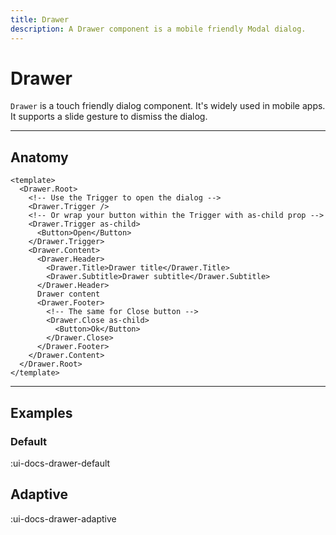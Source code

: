```yaml
---
title: Drawer
description: A Drawer component is a mobile friendly Modal dialog.
---
```


# Drawer

`Drawer` is a touch friendly dialog component. It's widely used in mobile apps. It supports a slide gesture to dismiss the dialog.

___

## Anatomy

```vue
<template>
  <Drawer.Root>
    <!-- Use the Trigger to open the dialog -->
    <Drawer.Trigger />
    <!-- Or wrap your button within the Trigger with as-child prop -->
    <Drawer.Trigger as-child>
      <Button>Open</Button>
    </Drawer.Trigger>
    <Drawer.Content>
      <Drawer.Header>
        <Drawer.Title>Drawer title</Drawer.Title>
        <Drawer.Subtitle>Drawer subtitle</Drawer.Subtitle>
      </Drawer.Header>
      Drawer content
      <Drawer.Footer>
        <!-- The same for Close button -->
        <Drawer.Close as-child>
          <Button>Ok</Button>
        </Drawer.Close>
      </Drawer.Footer>
    </Drawer.Content>
  </Drawer.Root>
</template>
```
___

## Examples

### Default

:ui-docs-drawer-default

## Adaptive

:ui-docs-drawer-adaptive
